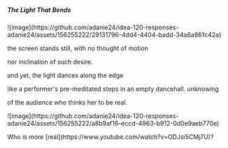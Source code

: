 <h5> The Light That Bends</h5>
![image](https://github.com/adanie24/idea-120-responses-adanie24/assets/156255222/29131796-4dd4-4404-badd-34a6a861c42a)
<p> the screen stands still, with no thought of motion</p>
<p></p>nor inclination of such desire.</p>
<p>and yet, the light dances along the edge</p>
like a performer's pre-meditated steps in an empty dancehall. unknowing  
<p></p>of the audience who thinks her to be real.</p>
![image](https://github.com/adanie24/idea-120-responses-adanie24/assets/156255222/a8b9af16-eccd-4963-b912-0d0e9aeb770e)
      
<p>Who is more [real](https://www.youtube.com/watch?v=ODJsi5CMj7U)?</p>
